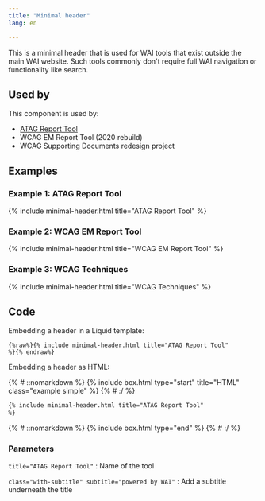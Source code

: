 ```yaml
---
title: "Minimal header"
lang: en

---
```


This is a minimal header that is used for WAI tools that exist outside the main WAI website. Such tools commonly don't require full WAI navigation or functionality like search.

## Used by

This component is used by: 

* [ATAG Report Tool](https://w3.org/WAI/atag/report-tool)
* WCAG EM Report Tool (2020 rebuild)
* WCAG Supporting Documents redesign project


## Examples

### Example 1: ATAG Report Tool

{% include minimal-header.html title="ATAG Report Tool" %}

### Example 2: WCAG EM Report Tool

{% include minimal-header.html title="WCAG EM Report Tool" %}

### Example 3: WCAG Techniques

{% include minimal-header.html title="WCAG Techniques" %}

## Code

Embedding a header in a Liquid template:

```liquid
{%raw%}{% include minimal-header.html title="ATAG Report Tool"
%}{% endraw%}
```

Embedding a header as HTML:

{% # ::nomarkdown %}
{% include box.html type="start" title="HTML" class="example simple" %}
{% # :/ %}

```html
{% include minimal-header.html title="ATAG Report Tool"
%}
``` 


{% # ::nomarkdown %}
{% include box.html type="end" %}
{% # :/ %}


### Parameters

`title="ATAG Report Tool"`
: Name of the tool

`class="with-subtitle" subtitle="powered by WAI"`
: Add a subtitle underneath the title
